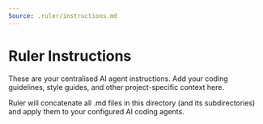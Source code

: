 ```yaml
---
Source: .ruler/instructions.md
---
```

# Ruler Instructions

These are your centralised AI agent instructions.
Add your coding guidelines, style guides, and other project-specific context here.

Ruler will concatenate all .md files in this directory (and its subdirectories)
and apply them to your configured AI coding agents.
